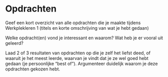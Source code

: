 # Opdrachten

Geef een kort overzicht van alle opdrachten die je maakte tijdens Werkplekleren 1 (titels en korte omschrijving van wat je hebt gedaan)

Welke opdracht(en) vond je interessant en waarom? Wat heb je er vooral uit geleerd?

Laad 2 of 3 resultaten van opdrachten op die je zelf het liefst deed, of waaruit je het meest leerde,
waarvan je vindt dat je ze wel goed hebt gedaan (je persoonlijke “best of”). Argumenteer duidelijk waarom je
deze opdrachten gekozen hebt.
